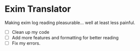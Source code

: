 # Exim Translator
Making exim log reading pleasurable... well at least less painful.

-[ ] Clean up my code
-[ ] Add more features and formatting for better reading
-[ ] Fix my errors.
